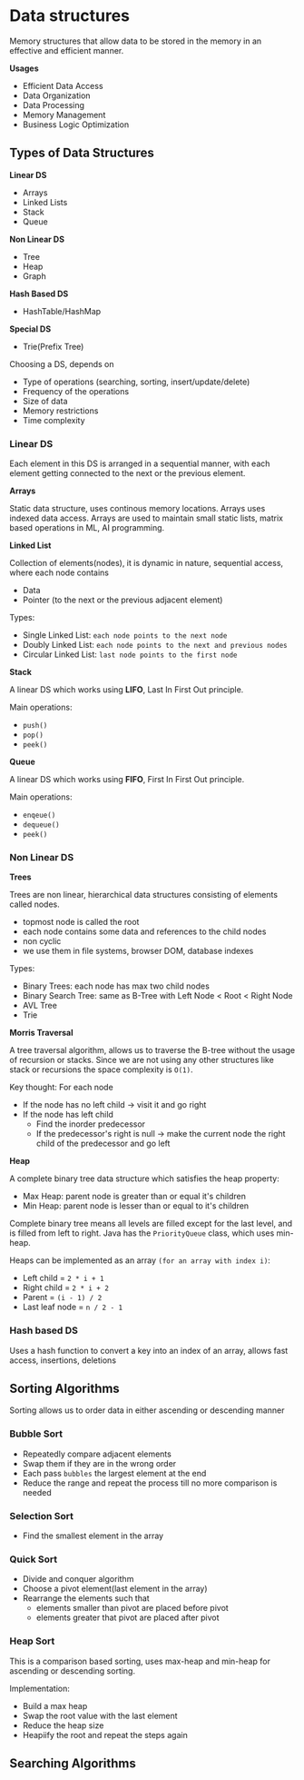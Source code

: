 # Data structures

Memory structures that allow data to be stored in the memory in an effective and efficient manner.

**Usages**

- Efficient Data Access
- Data Organization
- Data Processing
- Memory Management
- Business Logic Optimization

## Types of Data Structures

**Linear DS**

- Arrays
- Linked Lists
- Stack
- Queue

**Non Linear DS**

- Tree
- Heap
- Graph

**Hash Based DS**

- HashTable/HashMap

**Special DS**

- Trie(Prefix Tree)

Choosing a DS, depends on

- Type of operations (searching, sorting, insert/update/delete)
- Frequency of the operations
- Size of data
- Memory restrictions
- Time complexity

### Linear DS

Each element in this DS is arranged in a sequential manner, with each element getting connected to the next or the
previous element.

**Arrays**

Static data structure, uses continous memory locations. Arrays uses indexed data access. Arrays are used to
maintain small static lists, matrix based operations in ML, AI programming.

**Linked List**

Collection of elements(nodes), it is dynamic in nature, sequential access, where each node contains

- Data
- Pointer (to the next or the previous adjacent element)

Types:

- Single Linked List:  `each node points to the next node`
- Doubly Linked List: `each node points to the next and previous nodes`
- Circular Linked List: `last node points to the first node`

**Stack**

A linear DS which works using **LIFO**, Last In First Out principle.

Main operations:

- `push()`
- `pop()`
- `peek()`

**Queue**

A linear DS which works using **FIFO**, First In First Out principle.

Main operations:

- `enqeue()`
- `dequeue()`
- `peek()`

### Non Linear DS

**Trees**

Trees are non linear, hierarchical data structures consisting of elements called nodes.

- topmost node is called the root
- each node contains some data and references to the child nodes
- non cyclic
- we use them in file systems, browser DOM, database indexes

Types:

- Binary Trees: each node has max two child nodes
- Binary Search Tree: same as B-Tree with Left Node < Root < Right Node
- AVL Tree
- Trie

**Morris Traversal**

A tree traversal algorithm, allows us to traverse the B-tree without the usage of recursion or stacks. Since we are 
not using any other structures like stack or recursions the space complexity is `O(1)`.

Key thought:
For each node
- If the node has no left child -> visit it and go right
- If the node has left child
  - Find the inorder predecessor
  - If the predecessor's right is null -> make the current node the right child of the predecessor and go left

**Heap**

A complete binary tree data structure which satisfies the heap property:

- Max Heap: parent node is greater than or equal it's children
- Min Heap: parent node is lesser than or equal to it's children

Complete binary tree means all levels are filled except for the last level, and is filled from left to right.
Java has the `PriorityQueue` class, which uses min-heap. 

Heaps can be implemented as an array `(for an array with index i)`:

- Left child = `2 * i + 1`
- Right child = `2 * i + 2`
- Parent =  `(i - 1) / 2`
- Last leaf node = `n / 2 - 1`

### Hash based DS

Uses a hash function to convert a key into an index of an array, allows fast access, insertions, deletions

## Sorting Algorithms

Sorting allows us to order data in either ascending or descending manner

### Bubble Sort

- Repeatedly compare adjacent elements
- Swap them if they are in the wrong order
- Each pass `bubbles` the largest element at the end
- Reduce the range and repeat the process till no more comparison is needed

### Selection Sort

- Find the smallest element in the array

### Quick Sort

- Divide and conquer algorithm
- Choose a pivot element(last element in the array)
- Rearrange the elements such that
    - elements smaller than pivot are placed before pivot
    - elements greater that pivot are placed after pivot

### Heap Sort

This is a comparison based sorting, uses max-heap and min-heap for ascending or descending sorting.

Implementation:
- Build a max heap
- Swap the root value with the last element
- Reduce the heap size
- Heapiify the root and repeat the steps again

## Searching Algorithms


